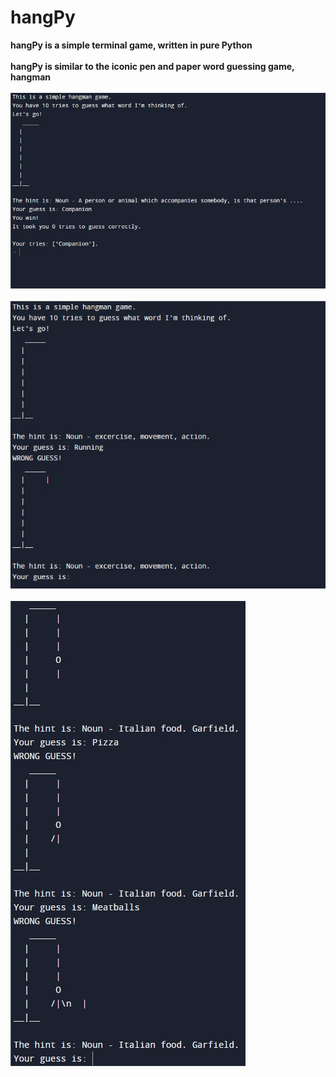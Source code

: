 # hangPy
<b>hangPy is a simple terminal game, written in pure Python
<br>
<br>
hangPy is similar to the iconic pen and paper word guessing game, hangman
<br>
<br>
<img src="assets/images/First_screenshot.jpg">
<br>
<br>
<img src="assets/images/second_screenshot.jpg">
<br>
<br>
<img src="assets/images/Third_screenshot.jpg">
